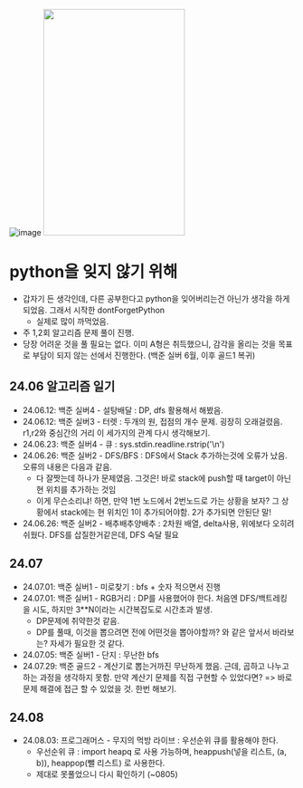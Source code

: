 ![image](https://github.com/woongveloper/sw_study/assets/156386797/1f7a8d51-2367-428f-a193-0f46a748d6d8)
<img src="https://github.com/woongveloper/sw_study/assets/156386797/e9434839-78a5-4acb-8ceb-2cc16582bff1.png" width="250" height="400"/>
# python을 잊지 않기 위해
- 갑자기 든 생각인데, 다른 공부한다고 python을 잊어버리는건 아닌가 생각을 하게 되었음. 그래서 시작한 dontForgetPython
  - 실제로 많이 까먹었음.
- 주 1,2회 알고리즘 문제 풀이 진행.
- 당장 어려운 것을 풀 필요는 없다. 이미 A형은 취득했으니, 감각을 올리는 것을 목표로 부담이 되지 않는 선에서 진행한다. (백준 실버 6월, 이후 골드1 복귀)

## 24.06 알고리즘 일기
- 24.06.12: 백준 실버4 - 설탕배달 : DP, dfs 활용해서 해봤음.
- 24.06.12: 백준 실버3 - 터렛 : 두개의 원, 접점의 개수 문제. 굉장히 오래걸렸음. r1,r2와 중심간의 거리 이 세가지의 관계 다시 생각해보기.
- 24.06.23: 백준 실버4 - 큐 : sys.stdin.readline.rstrip('\n')
- 24.06.26: 백준 실버2 - DFS/BFS : DFS에서 Stack 추가하는것에 오류가 났음. 오류의 내용은 다음과 같음.
  - 다 잘짯는데 하나가 문제였음. 그것은! 바로 stack에 push할 때 target이 아닌 현 위치를 추가하는 것임
  - 이게 무슨소리냐! 하면, 만약 1번 노드에서 2번노드로 가는 상황을 보자? 그 상황에서 stack에는 현 위치인 1이 추가되어야함. 2가 추가되면 안된단 말!
- 24.06.26: 백준 실버2 - 배추배추양배추 : 2차원 배열, delta사용, 위에보다 오히려 쉬웠다. DFS를 삽질한거같은데, DFS 숙달 필요

## 24.07
- 24.07.01: 백준 실버1 - 미로찾기 : bfs + 숫자 적으면서 진행
- 24.07.01: 백준 실버1 - RGB거리 : DP를 사용했어야 한다. 처음엔 DFS/백트레킹을 시도, 하지만 3**N이라는 시간복잡도로 시간초과 발생.
  - DP문제에 취약한것 같음.
  - DP를 풀때, 이것을 뽑으려면 전에 어떤것을 뽑아야할까? 와 같은 앞서서 바라보는? 자세가 필요한 것 같다.
- 24.07.05: 백준 실버1 - 단지 : 무난한 bfs
- 24.07.29: 백준 골드2 - 계산기로 뽑는거까진 무난하게 했음. 근데, 곱하고 나누고 하는 과정을 생각하지 못함. 만약 계산기 문제를 직접 구현할 수 있었다면? => 바로 문제 해결에 접근 할 수 있었을 것. 한번 해보기.

## 24.08
- 24.08.03: 프로그래머스 - 무지의 먹방 라이브 : 우선순위 큐를 활용해야 한다.
  - 우선순위 큐 : import heapq 로 사용 가능하며, heappush(넣을 리스트, (a, b)), heappop(뺄 리스트) 로 사용한다.
  - 제대로 못풀었으니 다시 확인하기 (~0805)
